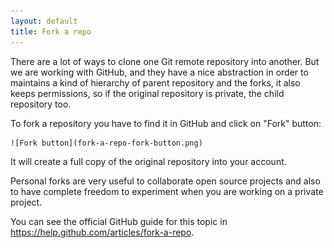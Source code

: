 ```yaml
---
layout: default
title: Fork a repo
---
```


There are a lot of ways to clone one Git remote repository into another. But we 
are  working with GitHub, and they have a nice abstraction in order to maintains 
a kind of hierarchy of parent repository and the forks, it also keeps permissions, 
so if the original repository is private, the child repository too.

To fork a repository you have to find it in GitHub and click on "Fork" button:

    ![Fork button](fork-a-repo-fork-button.png)
	
It will create a full copy of the original repository into your account.

Personal forks are very useful to collaborate open source projects and also to 
have complete freedom to experiment when you are working on a private project.

You can see the official GitHub guide for this topic in <https://help.github.com/articles/fork-a-repo>.

